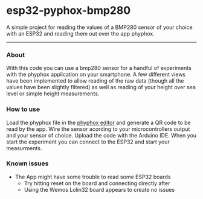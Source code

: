 # esp32-pyphox-bmp280
A simple project for reading the values of a BMP280 sensor of your choice with an ESP32 and reading them out over the app phyphox.
___
### About
With this code you can use a bmp280 sensor for a handful of experiments with the phyphox application on your smartphone.
A few different views have been implemented to allow reading of the raw data (though all the values have been slightly filtered) as well as reading of your height over sea level or simple height measurements.
### How to use
Load the phyphox file in the [phyphox editor](https://phyphox.org/editor/) and generate a QR code to be read by the app.
Wire the sensor acording to your microcontrollers output and your sensor of choice.
Upload the code with the Arduino IDE.
When you start the experiment you can connect to the ESP32 and start your measurments.
### Known issues
- The App might have some trouble to read some ESP32 boards
  - Try hitting reset on the board and connecting directly after
  - Using the Wemos Lolin32 board appears to create no issues
